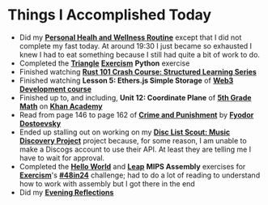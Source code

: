 # Things I Accomplished Today

- Did my **[Personal Healh and Wellness Routine](../../routines/2024/personal-health-and-wellness-routine/personal-health-and-wellness-routine-2024-week-3.md)** except that I did not complete my fast today. At around 19:30 I just became so exhausted I knew I had to eat something because I still had quite a bit of work to do.
- Completed the **[Triangle](https://exercism.org/tracks/python/exercises/triangle)** **[Exercism](https://exercism.org)** **Python** exercise
- Finished watching **[Rust 101 Crash Course: Structured Learning Series](https://www.youtube.com/watch?v=lzKeecy4OmQ)**
- Finished watching **Lesson 5: Ethers.js Simple Storage** of **[Web3 Development course](https://www.youtube.com/watch?v=gyMwXuJrbJQ)**
- Finished up to, and including, **Unit 12: Coordinate Plane** of **[5th Grade Math](https://www.khanacademy.org/math/cc-fifth-grade-math)** on **[Khan Academy](https://www.khanacademy.org)**
- Read from page 146 to page 162 of **[Crime and Punishment](https://www.goodreads.com/book/show/7144.Crime_and_Punishment)** by **[Fyodor Dostoevsky](https://www.goodreads.com/author/show/3137322.Fyodor_Dostoevsky)**
- Ended up stalling out on working on my **[Disc List Scout: Music Discovery Project](https://github.com/evorhard/Disc-List-Scout--Music-Discovery)** project because, for some reason, I am unable to make a Discogs account to use their API. At least they are telling me I have to wait for approval.
- Completed the **[Hello World](https://exercism.org/tracks/mips/exercises/hello-world)** and **[Leap](https://exercism.org/tracks/mips/exercises/leap)** **MIPS Assembly** exercises for **[Exercism](https://exercism.org)**'s **[#48in24](https://exercism.org/challenges/48in24)** challenge; had to do a lot of reading to understand how to work with assembly but I got there in the end
- Did my **[Evening Reflections](../../routines/evening-reflections.md)**
